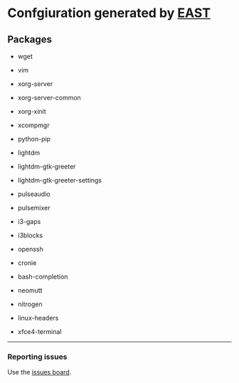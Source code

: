 # Confgiuration generated by [EAST](https://eivor.xyz/east)

## Packages


- wget

- vim

- xorg-server

- xorg-server-common

- xorg-xinit

- xcompmgr

- python-pip

- lightdm

- lightdm-gtk-greeter

- lightdm-gtk-greeter-settings

- pulseaudio

- pulsemixer

- i3-gaps

- i3blocks

- openssh

- cronie

- bash-completion

- neomutt

- nitrogen

- linux-headers

- xfce4-terminal


---

### Reporting issues

Use the [issues board](https://github.com/eivor-io/east/issues).